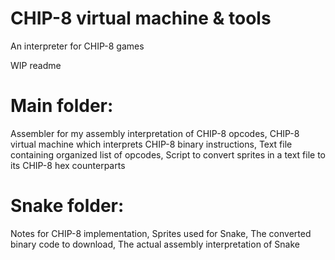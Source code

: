 # CHIP-8 virtual machine & tools
An interpreter for CHIP-8 games

WIP readme

# Main folder:
Assembler for my assembly interpretation of CHIP-8 opcodes, 
CHIP-8 virtual machine which interprets CHIP-8 binary instructions, 
Text file containing organized list of opcodes, 
Script to convert sprites in a text file to its CHIP-8 hex counterparts

# Snake folder:
Notes for CHIP-8 implementation, 
Sprites used for Snake, 
The converted binary code to download, 
The actual assembly interpretation of Snake
